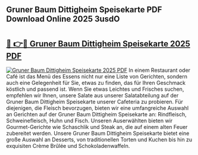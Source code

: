 ## Gruner Baum Dittigheim Speisekarte PDF Download Online 2025 3usdO

# <h2><a href="http://gc96r7.nevu.top/?p=Gruner+Baum+Dittigheim+Speisekarte">🔗 👉🔴 Gruner Baum Dittigheim Speisekarte 2025 PDF</a></h2>

[![Gruner Baum Dittigheim Speisekarte 2025 PDF](https://i.imgur.com/dBaPXMq.png)](http://gc96r7.nevu.top/?p=Gruner+Baum+Dittigheim+Speisekarte)
In einem Restaurant oder Café ist das Menü des Essens nicht nur eine Liste von Gerichten, sondern auch eine Gelegenheit für Sie, etwas zu finden, das für Ihren Geschmack köstlich und passend ist. Wenn Sie etwas Leichtes und Frisches suchen, empfehlen wir Ihnen, unsere Salate aus unserer Salatabteilung auf der Gruner Baum Dittigheim Speisekarte unserer Cafeteria zu probieren. Für diejenigen, die Fleisch bevorzugen, bieten wir eine umfangreiche Auswahl an Gerichten auf der Gruner Baum Dittigheim Speisekarte an: Rindfleisch, Schweinefleisch, Huhn und Fisch. Unseren Auserwählten bieten wir Gourmet-Gerichte wie Schaschlik und Steak an, die auf einem alten Feuer zubereitet werden. Unsere Gruner Baum Dittigheim Speisekarte bietet eine große Auswahl an Desserts, von traditionellen Torten und Kuchen bis hin zu exquisiten Crème Brûlée und Schokoladenwaffeln.
